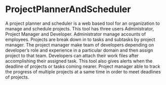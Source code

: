 # ProjectPlannerAndScheduler
A project planner and scheduler is a web based tool for an organization to manage and schedule projects. This tool has three
users Administrator, Project Manager and Developer. Administrator manage accounts of employees. Projects are break down in to
tasks and subtasks by project manager. The project manager make team of developers depending on developer’s role and experience
in a particular domain and then assign project to that team. Developers can attach their work files after accomplishing their
assigned task. This tool also gives alerts when the deadline of projects or tasks coming nearer. Project manager able to track
the progress of multiple projects at a same time in order to meet deadlines of projects.
